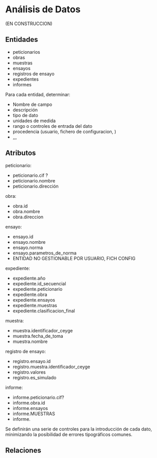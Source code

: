 
# Análisis de Datos

(EN CONSTRUCCION)

## Entidades

- peticionarios
- obras
- muestras
- ensayos
- registros de ensayo
- expedientes
- informes


Para cada entidad, determinar:

- Nombre de campo
- descripción
- tipo de dato
- unidades de medida
- rango o controles de entrada del dato
- procedencia (usuario, fichero de configuracion, )
- ,,,


## Atributos

peticionario:

- peticionario.cif ?
- peticionario.nombre
- peticionario.dirección

obra:

- obra.id
- obra.nombre
- obra.direccion

ensayo:

- ensayo.id
- ensayo.nombre
- ensayo.norma
- ensayo.parametros_de_norma
- ENTIDAD NO GESTIONABLE POR USUARIO, FICH CONFIG

expediente:

- expediente.año
- expediente.id_secuencial
- expediente.peticionario
- expediente.obra
- expediente.ensayos
- expediente.muestras
- expediente.clasificacion_final

muestra:

- muestra.identificador_ceyge
- muestra.fecha_de_toma
- muestra.nombre

registro de ensayo:

- registro.ensayo.id
- registro.muestra.identificador_ceyge
- registro.valores
- registro.es_simulado

informe:

- informe.peticionario.cif?
- informe.obra.id
- informe.ensayos
- informe.MUESTRAS
- informe.

Se definirán una serie de controles para la introducción de cada dato, minimizando la posibilidad de errores tipográficos comunes.



## Relaciones
